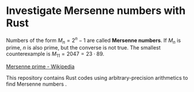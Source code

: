 # Investigate Mersenne numbers with Rust

Numbers of the form $M_n=2^n-1$ are called **Mersenne numbers**. If $M_n$ is prime, $n$ is also prime, but the converse is not true. The smallest counterexample is $M_{11}=2047=23\cdot 89$. 

[Mersenne prime \- Wikipedia](https://en.wikipedia.org/wiki/Mersenne_prime)

This repository contains Rust codes using arbitrary-precision arithmetics to find Mersenne numbers .